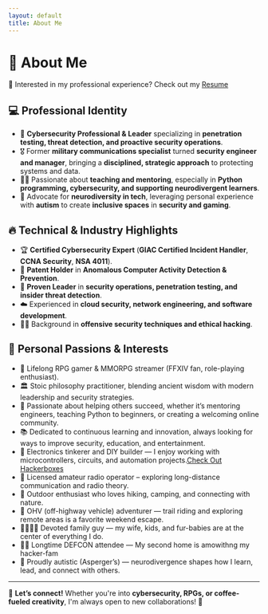 ```yaml
---
layout: default
title: About Me
---
```

# 👋 About Me

📄 Interested in my professional experience? Check out my [Resume](https://mickcecil.com/resume/)

## 💻 Professional Identity
- 🔐 **Cybersecurity Professional & Leader** specializing in **penetration testing, threat detection, and proactive security operations**.
- 🎖️ Former **military communications specialist** turned **security engineer and manager**, bringing a **disciplined, strategic approach** to protecting systems and data.
- 👨‍🏫 Passionate about **teaching and mentoring**, especially in **Python programming, cybersecurity, and supporting neurodivergent learners**.
- 🧠 Advocate for **neurodiversity in tech**, leveraging personal experience with **autism** to create **inclusive spaces** in **security and gaming**.

## 🔥 Technical & Industry Highlights
- 🏆 **Certified Cybersecurity Expert** (**GIAC Certified Incident Handler**, **CCNA Security**, **NSA 4011**).
- 📜 **Patent Holder** in **Anomalous Computer Activity Detection & Prevention**.
- 🚀 **Proven Leader** in **security operations, penetration testing, and insider threat detection**.
- ☁️ Experienced in **cloud security, network engineering, and software development**.
- 🏴‍☠️ Background in **offensive security techniques and ethical hacking**.

## 🎯 Personal Passions & Interests

-  🎲 Lifelong RPG gamer & MMORPG streamer (FFXIV fan, role-playing enthusiast).
-  🏛️ Stoic philosophy practitioner, blending ancient wisdom with modern leadership and security strategies.
-  🤝 Passionate about helping others succeed, whether it’s mentoring engineers, teaching Python to beginners, or creating a welcoming online community.
-  📚 Dedicated to continuous learning and innovation, always looking for ways to improve security, education, and entertainment.
-  🔧 Electronics tinkerer and DIY builder — I enjoy working with microcontrollers, circuits, and automation projects.[Check Out Hackerboxes](https://hackerboxes.com/)
-  📡 Licensed amateur radio operator – exploring long-distance communication and radio theory.
-  🥾 Outdoor enthusiast who loves hiking, camping, and connecting with nature.
-  🚙 OHV (off-highway vehicle) adventurer — trail riding and exploring remote areas is a favorite weekend escape.
-  👨‍👩‍👧‍👦 Devoted family guy — my wife, kids, and fur-babies are at the center of everything I do.
- 🏴‍☠️ Longtime DEFCON attendee — My second home is amowithng my hacker-fam
- 🧠 Proudly autistic (Asperger’s) — neurodivergence shapes how I learn, lead, and connect with others.

---
🚀 **Let’s connect!** Whether you're into **cybersecurity, RPGs, or coffee-fueled creativity**, I'm always open to new collaborations! 🔗